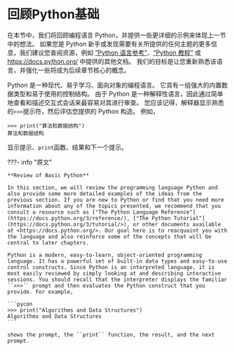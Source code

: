 # 回顾Python基础

在本节中，我们将回顾编程语言 Python，并提供一些更详细的示例来体现上一节中的想法。 如果您是 Python 新手或发现需要有关所提供的任何主题的更多信息，我们建议您查阅资源，例如 [“Python 语言参考”](https://docs.python.org/3/reference/)、[“Python 教程”](https://docs.python.org/3/tutorial/>) 或 <https://docs.python.org/> 中提供的其他文档。 我们的目标是让您重新熟悉该语言，并强化一些将成为后续章节核心的概念。

Python 是一种现代、易于学习、面向对象的编程语言。 它具有一组强大的内置数据类型和易于使用的控制结构。 由于 Python 是一种解释性语言，因此通过简单地查看和描述交互式会话来最容易对其进行审查。 您应该记得，解释器显示熟悉的`>>>`提示符，然后评估您提供的 Python 构造。 例如，

```pycon
>>> print("算法和数据结构")
算法和数据结构
```

显示提示、`print`函数、结果和下一个提示。

???- info "原文"

    **Review of Basic Python**

    In this section, we will review the programming language Python and also provide some more detailed examples of the ideas from the previous section. If you are new to Python or find that you need more information about any of the topics presented, we recommend that you consult a resource such as ["The Python Language Reference"](https://docs.python.org/3/reference/), ["The Python Tutorial"](https://docs.python.org/3/tutorial/>), or other documents available at <https://docs.python.org/>. Our goal here is to reacquaint you with the language and also reinforce some of the concepts that will be central to later chapters.

    Python is a modern, easy-to-learn, object-oriented programming language. It has a powerful set of built-in data types and easy-to-use control constructs. Since Python is an interpreted language, it is most easily reviewed by simply looking at and describing interactive sessions. You should recall that the interpreter displays the familiar ``>>>`` prompt and then evaluates the Python construct that you provide. For example,

    ```pycon
    >>> print("Algorithms and Data Structures")
    Algorithms and Data Structures
    ```

    shows the prompt, the ``print`` function, the result, and the next prompt.
